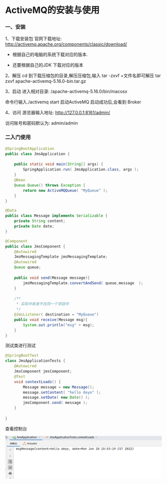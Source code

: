# ActiveMQ的安装与使用

### 一、安装

1、下载安装包
官网下载地址: http://activemq.apache.org/components/classic/download/

* 根据自己的电脑的系统下载对应的版本.

* 还要根据自己的JDK 下载对应的版本

2、解压
cd 到下载压缩包的目录,解压压缩包,输入 tar -zxvf +文件名即可解压
tar zxvf apache-activemq-5.16.0-bin.tar.gz


3、启动
进入相对目录: /apache-activemq-5.16.0/bin/macosx

命令行输入./activemq start 启动ActiveMQ
启动成功后,会看到 Broker

4、访问
游览器输入地址: http://127.0.0.1:8161/admin/ 

访问账号和密码默认为: admin/admin

### 二入门使用

```java
@SpringBootApplication
public class JmsApplication {

    public static void main(String[] args) {
        SpringApplication.run( JmsApplication.class, args );
    }
    @Bean
    Queue Queue() throws Exception {
        return new ActiveMQQueue( "MyQueue" );
    }
}
```

```java
@Data
public class Message implements Serializable {
    private String content;
    private Date date;
}
```

```java
@Component
public class JmsComponent {
    @Autowired
    JmsMessagingTemplate jmsMessagingTemplate;
    @Autowired
    Queue queue;

    public void send(Message message){
        jmsMessagingTemplate.convertAndSend( queue,message  );
    }

    /**
     * 实际中收发不在同一个项目中
     */
    @JmsListener( destination = "MyQueue")
    public void receive(Message msg){
        System.out.println("msg" + msg);
    }
}
```

测试类进行测试

```java
@SpringBootTest
class JmsApplicationTests {
    @Autowired
    JmsComponent jmsComponent;
    @Test
    void contextLoads() {
        Message message = new Message();
        message.setContent( "hello deyo" );
        message.setDate( new Date() );
        jmsComponent.send( message );
    }

}
```

查看控制台

![image-20220620155333833](images/image-20220620155333833.png)